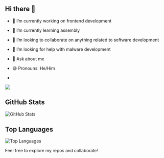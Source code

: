 ## Hi there 👋

- 🔭 I’m currently working on frontend development
- 🌱 I’m currently learning assembly
- 👯 I’m looking to collaborate on anything related to software development
- 🤔 I’m looking for help with malware development
- 💬 Ask about me
- 😄 Pronouns: He/Him

- 
![](https://komarev.com/ghpvc/?username=hooiv)

## GitHub Stats


![GitHub Stats](https://github-readme-stats.vercel.app/api?username=hooiv&show_icons=true&theme=radical)

## Top Languages
![Top Languages](https://github-readme-stats.vercel.app/api/top-langs/?username=hooiv&layout=compact&theme=radical)

Feel free to explore my repos and collaborate!



